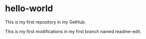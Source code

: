 # hello-world
This is my first repository in my GetHub.

This is my first modifications in my first branch named readme-edit.

